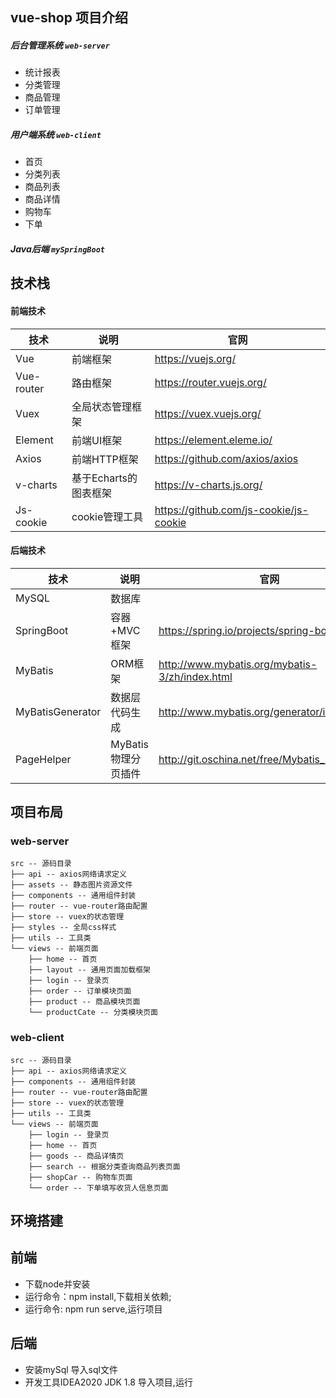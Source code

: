 ## vue-shop 项目介绍

##### 后台管理系统 `web-server`
- 统计报表
- 分类管理
- 商品管理
- 订单管理


##### 用户端系统 `web-client`
- 首页
- 分类列表
- 商品列表
- 商品详情
- 购物车
- 下单

##### Java后端 `mySpringBoot`

## 技术栈

#### 前端技术
|技术                | 说明                | 官网
|----------------|---------------|---------------------------|
|Vue                | 前端框架              | https://vuejs.org/
|Vue-router     | 路由框架                 | https://router.vuejs.org/
|Vuex              | 全局状态管理框架          | https://vuex.vuejs.org/
|Element         | 前端UI框架                | https://element.eleme.io/
|Axios             | 前端HTTP框架          | https://github.com/axios/axios
|v-charts         | 基于Echarts的图表框架  | https://v-charts.js.org/
|Js-cookie      | cookie管理工具       | https://github.com/js-cookie/js-cookie

#### 后端技术

| 技术                         | 说明                       | 官网                                                 |
| ---------------------- | ------------------| ----------------------------- |
| MySQL                     |数据库
| SpringBoot             | 容器+MVC框架       | https://spring.io/projects/spring-boot               
| MyBatis                  | ORM框架         | http://www.mybatis.org/mybatis-3/zh/index.html       
| MyBatisGenerator  | 数据层代码生成      | http://www.mybatis.org/generator/index.html          
| PageHelper            | MyBatis物理分页插件 | http://git.oschina.net/free/Mybatis_PageHelper       


## 项目布局
### web-server
``` 
src -- 源码目录
├── api -- axios网络请求定义
├── assets -- 静态图片资源文件
├── components -- 通用组件封装
├── router -- vue-router路由配置
├── store -- vuex的状态管理
├── styles -- 全局css样式
├── utils -- 工具类
└── views -- 前端页面
    ├── home -- 首页
    ├── layout -- 通用页面加载框架
    ├── login -- 登录页
    ├── order -- 订单模块页面
    ├── product -- 商品模块页面
    └── productCate -- 分类模块页面
```
### web-client
``` 
src -- 源码目录
├── api -- axios网络请求定义
├── components -- 通用组件封装
├── router -- vue-router路由配置
├── store -- vuex的状态管理
├── utils -- 工具类
└── views -- 前端页面
    ├── login -- 登录页
    ├── home -- 首页
    ├── goods -- 商品详情页
    ├── search -- 根据分类查询商品列表页面
    ├── shopCar -- 购物车页面
    └── order -- 下单填写收货人信息页面
```

## 环境搭建
## 前端
- 下载node并安装
- 运行命令：npm install,下载相关依赖; 
- 运行命令:  npm run serve,运行项目 

## 后端
- 安装mySql 导入sql文件    
- 开发工具IDEA2020 JDK 1.8 导入项目,运行                               
